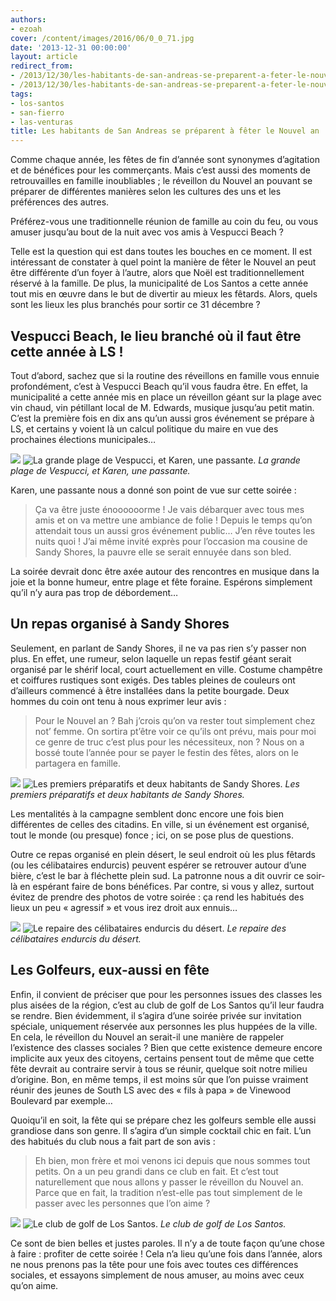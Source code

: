 ```yaml
---
authors:
- ezoah
cover: /content/images/2016/06/0_0_71.jpg
date: '2013-12-31 00:00:00'
layout: article
redirect_from:
- /2013/12/30/les-habitants-de-san-andreas-se-preparent-a-feter-le-nouvel-an
- /2013/12/30/les-habitants-de-san-andreas-se-preparent-a-feter-le-nouvel-an/
tags:
- los-santos
- san-fierro
- las-venturas
title: Les habitants de San Andreas se préparent à fêter le Nouvel an
---
```



Comme chaque année, les fêtes de fin d’année sont synonymes d’agitation et de bénéfices pour les commerçants. Mais c’est aussi des moments de retrouvailles en famille inoubliables ; le réveillon du Nouvel an pouvant se préparer de différentes manières selon les cultures des uns et les préférences des autres.

Préférez-vous une traditionnelle réunion de famille au coin du feu, ou vous amuser jusqu’au bout de la nuit avec vos amis à Vespucci Beach ?

Telle est la question qui est dans toutes les bouches en ce moment. Il est intéressant de constater à quel point la manière de fêter le Nouvel an peut être différente d’un foyer à l’autre, alors que Noël est traditionnellement réservé à la famille. De plus, la municipalité de Los Santos a cette année tout mis en œuvre dans le but de divertir au mieux les fêtards. Alors, quels sont les lieux les plus branchés pour sortir ce 31 décembre ?

## Vespucci Beach, le lieu branché où il faut être cette année à LS !

Tout d’abord, sachez que si la routine des réveillons en famille vous ennuie profondément, c’est à Vespucci Beach qu’il vous faudra être. En effet, la municipalité a cette année mis en place un réveillon géant sur la plage avec vin chaud, vin pétillant local de M. Edwards, musique jusqu’au petit matin. C’est la première fois en dix ans qu’un aussi gros événement se prépare à LS, et certains y voient là un calcul politique du maire en vue des prochaines élections municipales…

![](/content/images/2016/06/0_0_72.jpg)
![La grande plage de Vespucci, et Karen, une passante.](/content/images/2016/06/0_0_73.jpg)
_La grande plage de Vespucci, et Karen, une passante._

Karen, une passante nous a donné son point de vue sur cette soirée :

> Ça va être juste énoooooorme ! Je vais débarquer avec tous mes amis et on va mettre une ambiance de folie ! Depuis le temps qu’on attendait tous un aussi gros événement public… J’en rêve toutes les nuits quoi ! J’ai même invité exprès pour l’occasion ma cousine de Sandy Shores, la pauvre elle se serait ennuyée dans son bled.

La soirée devrait donc être axée autour des rencontres en musique dans la joie et la bonne humeur, entre plage et fête foraine. Espérons simplement qu’il n’y aura pas trop de débordement…

## Un repas organisé à Sandy Shores

Seulement, en parlant de Sandy Shores, il ne va pas rien s’y passer non plus. En effet, une rumeur, selon laquelle un repas festif géant serait organisé par le shérif local, court actuellement en ville. Costume champêtre et coiffures rustiques sont exigés. Des tables pleines de couleurs ont d’ailleurs commencé à être installées dans la petite bourgade. Deux hommes du coin ont tenu à nous exprimer leur avis :

> Pour le Nouvel an ? Bah j’crois qu’on va rester tout simplement chez not’ femme. On sortira pt’être voir ce qu’ils ont prévu, mais pour moi ce genre de truc c’est plus pour les nécessiteux, non ? Nous on a bossé toute l’année pour se payer le festin des fêtes, alors on le partagera en famille.

![](/content/images/2016/06/0_0_74.jpg)
![Les premiers préparatifs et deux habitants de Sandy Shores.](/content/images/2016/06/0_0_75.jpg)
_Les premiers préparatifs et deux habitants de Sandy Shores._

Les mentalités à la campagne semblent donc encore une fois bien différentes de celles des citadins. En ville, si un événement est organisé, tout le monde (ou presque) fonce ; ici, on se pose plus de questions.

Outre ce repas organisé en plein désert, le seul endroit où les plus fêtards (ou les célibataires endurcis) peuvent espérer se retrouver autour d’une bière, c’est le bar à fléchette plein sud. La patronne nous a dit ouvrir ce soir-là en espérant faire de bons bénéfices. Par contre, si vous y allez, surtout évitez de prendre des photos de votre soirée : ça rend les habitués des lieux un peu « agressif » et vous irez droit aux ennuis…

![](/content/images/2016/06/0_0_76.jpg)
![Le repaire des célibataires endurcis du désert.](/content/images/2016/06/0_0_77.jpg)
_Le repaire des célibataires endurcis du désert._

## Les Golfeurs, eux-aussi en fête

Enfin, il convient de préciser que pour les personnes issues des classes les plus aisées de la région, c’est au club de golf de Los Santos qu’il leur faudra se rendre. Bien évidemment, il s’agira d’une soirée privée sur invitation spéciale, uniquement réservée aux personnes les plus huppées de la ville. En cela, le réveillon du Nouvel an serait-il une manière de rappeler l’existence des classes sociales ? Bien que cette existence demeure encore implicite aux yeux des citoyens, certains pensent tout de même que cette fête devrait au contraire servir à tous se réunir, quelque soit notre milieu d’origine. Bon, en même temps, il est moins sûr que l’on puisse vraiment réunir des jeunes de South LS avec des « fils à papa » de Vinewood Boulevard par exemple…

Quoiqu’il en soit, la fête qui se prépare chez les golfeurs semble elle aussi grandiose dans son genre. Il s’agira d’un simple cocktail chic en fait. L’un des habitués du club nous a fait part de son avis :

> Eh bien, mon frère et moi venons ici depuis que nous sommes tout petits. On a un peu grandi dans ce club en fait. Et c’est tout naturellement que nous allons y passer le réveillon du Nouvel an. Parce que en fait, la tradition n’est-elle pas tout simplement de le passer avec les personnes que l’on aime ?

![](/content/images/2016/06/0_0_78.jpg)
![Le club de golf de Los Santos.](/content/images/2016/06/0_0_79.jpg)
_Le club de golf de Los Santos._

Ce sont de bien belles et justes paroles. Il n’y a de toute façon qu’une chose à faire : profiter de cette soirée ! Cela n’a lieu qu’une fois dans l’année, alors ne nous prenons pas la tête pour une fois avec toutes ces différences sociales, et essayons simplement de nous amuser, au moins avec ceux qu’on aime.